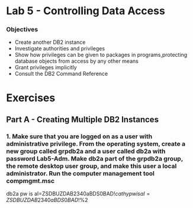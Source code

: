 # Lab 5 - Controlling Data Access

### Objectives
- Create another DB2 instance
- Investigate authorities and privileges
- Show how privileges can be given to packages in programs,protecting database objects from access by any other means
- Grant privileges implicitly
- Consult the DB2 Command Reference

# Exercises

## Part A - Creating Multiple DB2 Instances
### 1. Make sure that you are logged on as a user with administrative privilege. From the operating system, create a new group called grpdb2a and a user called db2a with password Lab5-Adm. Make db2a part of the grpdb2a group, the remote desktop user group, and make this user a local administrator. Run the computer management tool compmgmt.msc

db2a pw is aI=ZSDBUZDAB2340aBDS0BAD!$%
cathy pw is aI=ZSDBUZDAB2340aBDS0BAD!$%2